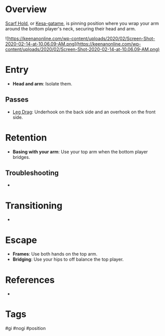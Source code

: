 # Overview
<u>Scarf Hold</u>, or <u>Kesa-gatame</u>, is pinning position where you wrap your arm around the bottom player's neck, securing their head and arm.

![https://keenanonline.com/wp-content/uploads/2020/02/Screen-Shot-2020-02-14-at-10.06.09-AM.png](https://keenanonline.com/wp-content/uploads/2020/02/Screen-Shot-2020-02-14-at-10.06.09-AM.png)
# Entry
- **Head and arm**: Isolate them.
## Passes
- [Leg Drag](obsidian://open?vault=Obsidian-BJJ-Notes&file=Guard%20Passes%2FLeg%20Drag): Underhook on the back side and an overhook on the front side.
# Retention
- **Basing with your arm**: Use your top arm when the bottom player bridges.
## Troubleshooting
- 
# Transitioning
- 
# Escape
- **Frames**: Use both hands on the top arm.
- **Bridging**: Use your hips to off balance the top player.
# References
- 
# Tags
#gi #nogi #position 